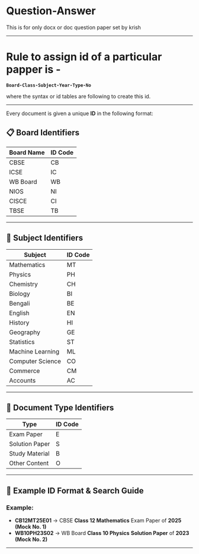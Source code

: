 # Question-Answer
This is for only docx or doc question paper set by krish


---
# Rule to assign id of a particular papper is -

**``` Board-Class-Subject-Year-Type-No ```**

where the syntax or id tables are following to create this id.

---


Every document is given a unique **ID** in the following format:



## **📋 Board Identifiers**

| **Board Name** | **ID Code** |
|---------------|------------|
| CBSE          | CB         |
| ICSE          | IC         |
| WB Board      | WB         |
| NIOS          | NI         |
| CISCE         | CI         |
| TBSE          | TB         |

---

## **🎒 Subject Identifiers**

| **Subject**            | **ID Code** |
|------------------------|------------|
| Mathematics           | MT         |
| Physics              | PH         |
| Chemistry            | CH         |
| Biology              | BI         |
| Bengali              | BE         |
| English              | EN
| History              | HI         |
| Geography            | GE         |
| Statistics           | ST         |
| Machine Learning     | ML         |
| Computer Science     | CO
| Commerce            | CM         |
| Accounts            | AC         |

---

## **📃 Document Type Identifiers**

| **Type**             | **ID Code** |
|----------------------|------------|
| Exam Paper          | E          |
| Solution Paper      | S          |
| Study Material      | B          |
| Other Content       | O          |

---

## 💯 Example ID Format & Search Guide

### **Example:**
- **CB12MT25E01** → CBSE **Class 12 Mathematics** Exam Paper of **2025 (Mock No. 1)**
- **WB10PH23S02** → WB Board **Class 10 Physics** **Solution Paper** of **2023 (Mock No. 2)**


---

